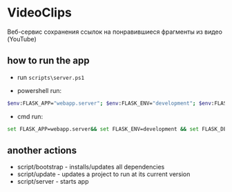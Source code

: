 # VideoClips

Веб-сервис сохранения ссылок на понравившиеся фрагменты из видео (YouTube)

## how to run the app

- run `scripts\server.ps1`

- powershell run:

```sh
$env:FLASK_APP="webapp.server"; $env:FLASK_ENV="development"; $env:FLASK_DEBUG=1; flask run
```

- cmd run:

```sh
set FLASK_APP=webapp.server&& set FLASK_ENV=development && set FLASK_DEBUG=1 && flask run
```

## another actions

* script/bootstrap - installs/updates all dependencies
* script/update - updates a project to run at its current version
* script/server - starts app
